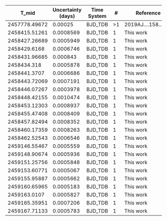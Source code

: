 |T_mid        |Uncertainty (days)|Time System|#  |Reference           |
|-------------|------------------|-----------|---|--------------------|
|2457778.49672|0.00025           |BJD_TDB    |>1 |2019AJ....158...63E |
|2458415.51261|0.0008569         |BJD_TDB    |1  |This work           |
|2458427.26689|0.0005949         |BJD_TDB    |1  |This work           |
|2458429.6168 |0.0006746         |BJD_TDB    |1  |This work           |
|2458431.96685|0.000843          |BJD_TDB    |1  |This work           |
|2458434.318  |0.0005878         |BJD_TDB    |1  |This work           |
|2458441.3707 |0.0006686         |BJD_TDB    |1  |This work           |
|2458443.72069|0.0007191         |BJD_TDB    |1  |This work           |
|2458446.07267|0.0003978         |BJD_TDB    |1  |This work           |
|2458448.42155|0.0010474         |BJD_TDB    |1  |This work           |
|2458453.12303|0.0008937         |BJD_TDB    |1  |This work           |
|2458455.47408|0.0008409         |BJD_TDB    |1  |This work           |
|2458457.82494|0.0008352         |BJD_TDB    |1  |This work           |
|2458460.17359|0.0008263         |BJD_TDB    |1  |This work           |
|2458462.52543|0.0006546         |BJD_TDB    |1  |This work           |
|2459146.55467|0.0005559         |BJD_TDB    |1  |This work           |
|2459148.90674|0.0005936         |BJD_TDB    |1  |This work           |
|2459151.25756|0.0005848         |BJD_TDB    |1  |This work           |
|2459153.60771|0.0005067         |BJD_TDB    |1  |This work           |
|2459155.95887|0.0005662         |BJD_TDB    |1  |This work           |
|2459160.65965|0.0005183         |BJD_TDB    |1  |This work           |
|2459163.0107 |0.0005827         |BJD_TDB    |1  |This work           |
|2459165.35951|0.0007206         |BJD_TDB    |1  |This work           |
|2459167.71133|0.0005783         |BJD_TDB    |1  |This work           |
